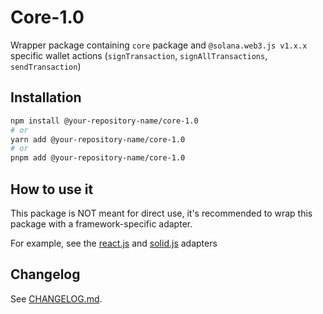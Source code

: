 # Core-1.0

Wrapper package containing `core` package and `@solana.web3.js v1.x.x` specific wallet actions (`signTransaction`, `signAllTransactions`, `sendTransaction`)

## Installation

```bash
npm install @your-repository-name/core-1.0
# or
yarn add @your-repository-name/core-1.0
# or
pnpm add @your-repository-name/core-1.0
```

## How to use it

This package is NOT meant for direct use, it's recommended to wrap this package with a framework-specific adapter.

For example, see the [react.js](../react-1.0) and [solid.js](../solid-1.0/) adapters

## Changelog

See [CHANGELOG.md](./CHANGELOG.md).

